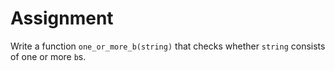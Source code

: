 # Assignment

Write a function `one_or_more_b(string)` that checks whether `string` consists
of one or more `b`s.